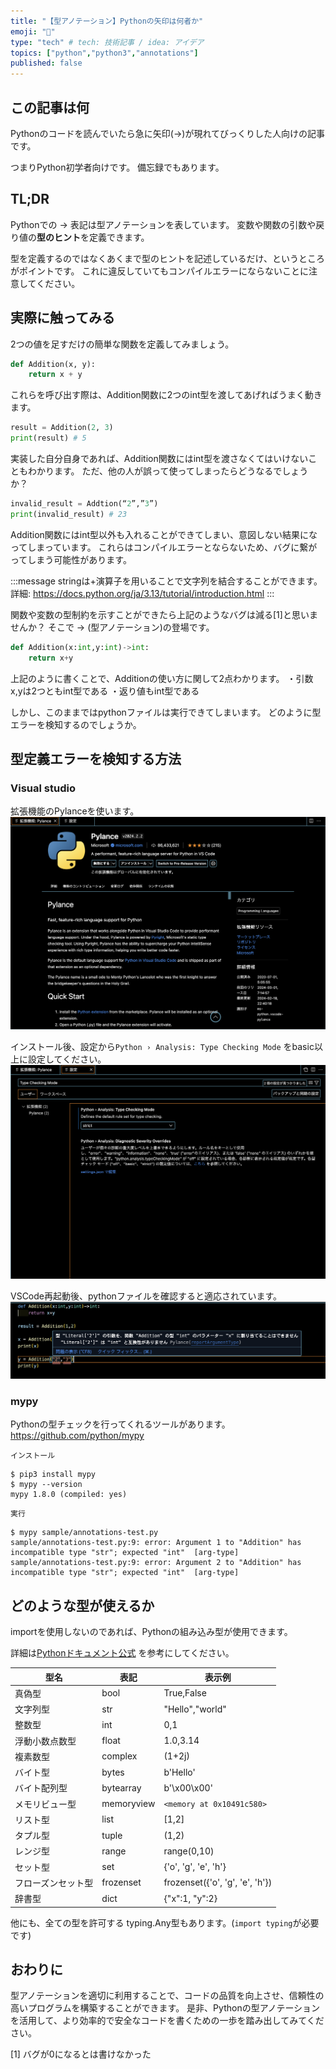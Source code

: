 ```yaml
---
title: "【型アノテーション】Pythonの矢印は何者か"
emoji: "🤔"
type: "tech" # tech: 技術記事 / idea: アイデア
topics: ["python","python3","annotations"]
published: false
---
```



## この記事は何
Pythonのコードを読んでいたら急に矢印(->)が現れてびっくりした人向けの記事です。

つまりPython初学者向けです。
備忘録でもあります。

## TL;DR
Pythonでの -> 表記は型アノテーションを表しています。
変数や関数の引数や戻り値の**型のヒント**を定義できます。

型を定義するのではなくあくまで型のヒントを記述しているだけ、というところがポイントです。
これに違反していてもコンパイルエラーにならないことに注意してください。

## 実際に触ってみる
2つの値を足すだけの簡単な関数を定義してみましょう。

```python
def Addition(x, y):
    return x + y
```

これらを呼び出す際は、Addition関数に2つのint型を渡してあげればうまく動きます。

```python
result = Addition(2, 3)
print(result) # 5
```

実装した自分自身であれば、Addition関数にはint型を渡さなくてはいけないこともわかります。
ただ、他の人が誤って使ってしまったらどうなるでしょうか？

```python
invalid_result = Addtion(“2”,”3”)
print(invalid_result) # 23
```

Addition関数にはint型以外も入れることができてしまい、意図しない結果になってしまっています。
これらはコンパイルエラーとならないため、バグに繋がってしまう可能性があります。

:::message
stringは+演算子を用いることで文字列を結合することができます。
詳細: https://docs.python.org/ja/3.13/tutorial/introduction.html
:::

関数や変数の型制約を示すことができたら上記のようなバグは減る[1]と思いませんか？
そこで -> (型アノテーション)の登場です。

``` python
def Addition(x:int,y:int)->int:
    return x+y
```

上記のように書くことで、Additionの使い方に関して2点わかります。
・引数x,yは2つともint型である
・返り値もint型である

しかし、このままではpythonファイルは実行できてしまいます。
どのように型エラーを検知するのでしょうか。

## 型定義エラーを検知する方法
### Visual studio
拡張機能のPylanceを使います。
![Pylanceをインストール](/images/others/what-is-python-annotations.png)

インストール後、設定から`Python › Analysis: Type Checking Mode` をbasic以上に設定してください。
![Pylance設定](/images/others/what-is-python-annotations2.png)

VSCode再起動後、pythonファイルを確認すると適応されています。
![Pylance設定](/images/others/what-is-python-annotations3.png)



### mypy
Pythonの型チェックを行ってくれるツールがあります。
https://github.com/python/mypy

`インストール`
```
$ pip3 install mypy
$ mypy --version     
mypy 1.8.0 (compiled: yes)
```

`実行`
```
$ mypy sample/annotations-test.py 
sample/annotations-test.py:9: error: Argument 1 to "Addition" has incompatible type "str"; expected "int"  [arg-type]
sample/annotations-test.py:9: error: Argument 2 to "Addition" has incompatible type "str"; expected "int"  [arg-type]
```

## どのような型が使えるか
importを使用しないのであれば、Pythonの組み込み型が使用できます。

詳細は[Pythonドキュメント公式](https://docs.python.org/ja/3/library/stdtypes.html#bitwise-operations-on-integer-types) を参考にしてください。

| 型名 | 表記 | 表示例 | 
| ---- | ---- | ---- |
| 真偽型 | bool | True,False |
| 文字列型 | str | "Hello","world" |
| 整数型 | int | 0,1 |
| 浮動小数点数型 | float | 1.0,3.14 |
| 複素数型 | complex | (1+2j) |
| バイト型 | bytes | b'Hello' |
| バイト配列型 | bytearray | b'\x00\x00' |
| メモリビュー型 | memoryview | `<memory at 0x10491c580>` |
| リスト型 | list | [1,2] |
| タプル型 | tuple | (1,2) |
| レンジ型 | range | range(0,10) | 
| セット型 | set | {'o', 'g', 'e', 'h'} |
| フローズンセット型 | frozenset | frozenset({'o', 'g', 'e', 'h'}) |
| 辞書型 | dict | {"x":1, "y":2} |


他にも、全ての型を許可する typing.Any型もあります。(`import typing`が必要です)


## おわりに
型アノテーションを適切に利用することで、コードの品質を向上させ、信頼性の高いプログラムを構築することができます。
是非、Pythonの型アノテーションを活用して、より効率的で安全なコードを書くための一歩を踏み出してみてください。

[1] バグが0になるとは書けなかった


